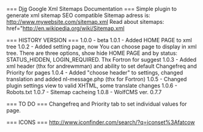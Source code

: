 === Djg Google Xml Sitemaps Documentation ===
Simple plugin to generate xml sitemap SEO compatible
Sitemap adress is: http://www.mywebsite.com/sitemap.xml
Read about sitemaps: href="http://en.wikipedia.org/wiki/Sitemap.xml

=== HISTORY VERSION ===
1.0.0 - beta
1.0.1 - Added HOME PAGE to xml tree
1.0.2 - Added setting page, now You can choose page to display in xml tree. There are three options, show hide HOME PAGE and by status: STATUS_HIDDEN, LOGIN_REQUIRED. Thx Fortron for suggest
1.0.3 - Added xml header (thx for andrewmman) and ability to set default Changefreq and Priority for pages
1.0.4 - Added "choose header" to settings, changed translation and added nl-message.php (thx for Fortron)
1.0.5 - Changed plugin settings view to valid XHTML, some translate changes
1.0.6 - Robots.txt
1.0.7 - Sitemap cacheing
1.0.8 - WolfCMS ver. 0.7.7

=== TO DO ===
Changefreq and Priority tab to set individual values for page.

=== ICONS ===
http://www.iconfinder.com/search/?q=iconset%3Afatcow
